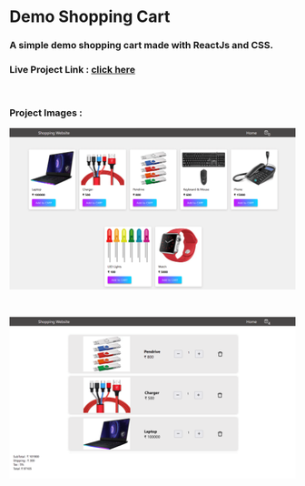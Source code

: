 # Demo Shopping Cart

### A simple demo shopping cart made with ReactJs and CSS.

### Live Project Link : [ click here ](https://demo-shopping-cart.onrender.com/)

<br/>

### __Project Images :__
![Project Preview Image](/public/preview1.png)

<br/>

![Project Preview Image](/public/preview2.png)